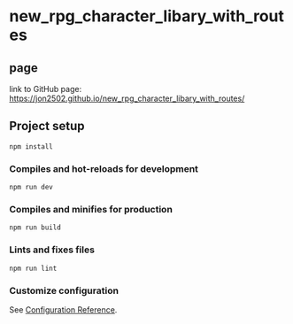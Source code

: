 # new_rpg_character_libary_with_routes

## page
link to GitHub page: https://jon2502.github.io/new_rpg_character_libary_with_routes/

## Project setup
```
npm install
```

### Compiles and hot-reloads for development
```
npm run dev
```

### Compiles and minifies for production
```
npm run build
```

### Lints and fixes files
```
npm run lint
```

### Customize configuration
See [Configuration Reference](https://cli.vuejs.org/config/).
